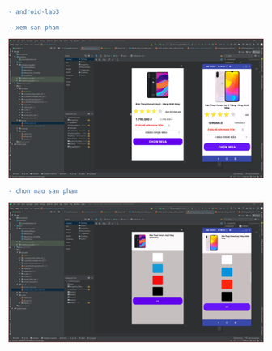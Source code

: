 ```diff
- android-lab3
```

```diff
- xem san pham
```
![alt text](https://github.com/MaiKienCuong/android-lab3/blob/main/anh1.PNG?raw=true)


```diff
- chon mau san pham
```
![alt text](https://github.com/MaiKienCuong/android-lab3/blob/main/anh2.PNG?raw=true)
